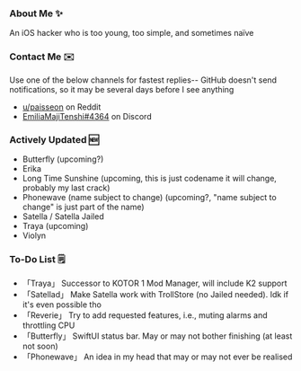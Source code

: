 ### About Me ✨
An iOS hacker who is too young, too simple, and sometimes naïve

### Contact Me ✉️
Use one of the below channels for fastest replies-- GitHub doesn't send notifications, so it may be several days before I see anything

- [u/paisseon](https://reddit.com/u/paisseon) on Reddit
- [EmiliaMajiTenshi#4364](https://discord.gg/VM2ZVWqxsj) on Discord

### Actively Updated 🆕
- Butterfly (upcoming?)
- Erika
- Long Time Sunshine (upcoming, this is just codename it will change, probably my last crack)
- Phonewave (name subject to change) (upcoming?, "name subject to change" is just part of the name)
- Satella / Satella Jailed
- Traya (upcoming)
- Violyn

### To-Do List 🗒
- 「Traya」     Successor to KOTOR 1 Mod Manager, will include K2 support
- 「Satellad」  Make Satella work with TrollStore (no Jailed needed). Idk if it's even possible tho
- 「Reverie」   Try to add requested features, i.e., muting alarms and throttling CPU
- 「Butterfly」 SwiftUI status bar. May or may not bother finishing (at least not soon)
- 「Phonewave」 An idea in my head that may or may not ever be realised
